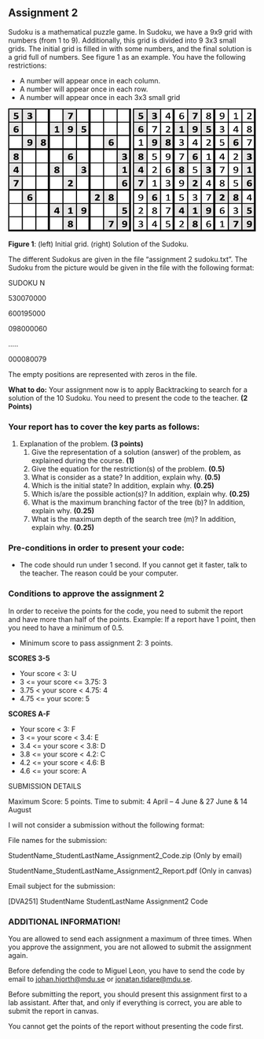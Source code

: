 ## Assignment 2
Sudoku is a mathematical puzzle game. In Sudoku, we have a 9x9 grid with numbers (from 1 to 9). Additionally, this grid is divided into 9 3x3 small grids. The initial grid is filled in with some numbers, and the final solution is a grid full of numbers. See figure 1 as an example. You have the following restrictions:
- A number will appear once in each column.
- A number will appear once in each row.
- A number will appear once in each 3x3 small grid


<img src="../assets/emptySudoku.png" alt="MarineGEO circle logo" style="height: 250px; width:250px;"/>
<img src="../assets/solvedSudoku.png" alt="MarineGEO circle logo" style="height: 250px; width:250px;"/>

**Figure 1**: (left) Initial grid. (right) Solution of the Sudoku.

The different Sudokus are given in the file “assignment 2 sudoku.txt”. The Sudoku from the picture would be given in the file with the following format:

SUDOKU N

530070000

600195000

098000060

.....

000080079

The empty positions are represented with zeros in the file.

**What to do:** Your assignment now is to apply Backtracking to search for a solution of the 10 Sudoku. You need to present the code to the teacher. **(2 Points)**

### Your report has to cover the key parts as follows:
1. Explanation of the problem. **(3 points)**
    1. Give the representation of a solution (answer) of the problem, as explained during the course. **(1)**
    2. Give the equation for the restriction(s) of the problem. **(0.5)**
    3. What is consider as a state? In addition, explain why. **(0.5)**
    4. Which is the initial state? In addition, explain why. **(0.25)**
    5. Which is/are the possible action(s)? In addition, explain why. **(0.25)**
    6. What is the maximum branching factor of the tree (b)? In addition, explain why. **(0.25)**
    7. What is the maximum depth of the search tree (m)? In addition, explain why. **(0.25)**
### Pre-conditions in order to present your code:
- The code should run under 1 second. If you cannot get it faster, talk to the teacher. The reason could be your computer.

### Conditions to approve the assignment 2
In order to receive the points for the code, you need to submit the report and have more than half of the points. Example: If a report have 1 point, then you need to have a minimum of 0.5.
- Minimum score to pass assignment 2: 3 points.

**SCORES 3-5**
- Your score < 3: U
- 3 <= your score <= 3.75: 3
- 3.75 < your score < 4.75: 4
- 4.75 <= your score: 5

**SCORES A-F**
- Your score < 3: F
- 3 <= your score < 3.4: E
- 3.4 <= your score < 3.8: D
- 3.8 <= your score < 4.2: C
- 4.2 <= your score < 4.6: B
- 4.6 <= your score: A

SUBMISSION DETAILS

Maximum Score: 5 points.
Time to submit: 4 April – 4 June & 27 June & 14 August

I will not consider a submission without the following format:

File names for the submission:

StudentName_StudentLastName_Assignment2_Code.zip (Only by email)

StudentName_StudentLastName_Assignment2_Report.pdf (Only in canvas)


Email subject for the submission:

[DVA251] StudentName StudentLastName Assignment2 Code

### ADDITIONAL INFORMATION!
You are allowed to send each assignment a maximum of three times. When you approve the
assignment, you are not allowed to submit the assignment again.

Before defending the code to Miguel Leon, you have to send the code by email to johan.hjorth@mdu.se or jonatan.tidare@mdu.se.

Before submitting the report, you should present this assignment first to a lab assistant. After that, and only if everything is correct, you are able to submit the report in canvas.

You cannot get the points of the report without presenting the code first.

